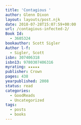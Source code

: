```yaml
---
title: 'Contagious '
author: Glenn Dixon
layout: layouts/post.njk
date: 2018-07-28T15:07:59+00:00
url: /contagious-infected-2/
Book Id:
  - 3605324
bookauthor: Scott Sigler
Author l-f:
  - Sigler, Scott
isbn: 307406318
isbn13: 9780307406316
myrating: ★★★★★
publisher: Crown
pages: 438
yearpublished: 2008
status: read
categories:
  - GoodReads
  - Uncategorized
tags:
  - posts
  - books
---
```

